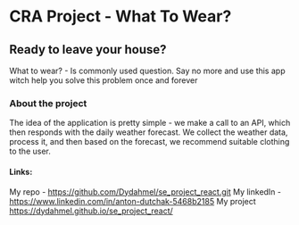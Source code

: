 # CRA Project - What To Wear?


## Ready to leave your house?
What to wear? - Is commonly used question. Say no more and use this app witch help you solve this 
problem once and forever


###  About the project


The idea of the application is pretty simple - we make a call to an API, which then responds with the daily weather forecast. We collect the weather data, process it, and then based on the forecast, we recommend suitable clothing to the user.


#### Links:


My repo - https://github.com/Dydahmel/se_project_react.git
My linkedIn - https://www.linkedin.com/in/anton-dutchak-5468b2185
My project https://dydahmel.github.io/se_project_react/